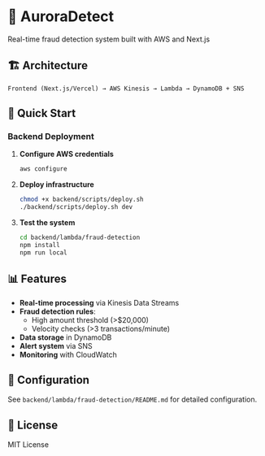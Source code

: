 # 🌟 AuroraDetect

Real-time fraud detection system built with AWS and Next.js

## 🏗️ Architecture

```
Frontend (Next.js/Vercel) → AWS Kinesis → Lambda → DynamoDB + SNS
```

## 🚀 Quick Start

### Backend Deployment

1. **Configure AWS credentials**
   ```bash
   aws configure
   ```

2. **Deploy infrastructure**
   ```bash
   chmod +x backend/scripts/deploy.sh
   ./backend/scripts/deploy.sh dev
   ```

3. **Test the system**
   ```bash
   cd backend/lambda/fraud-detection
   npm install
   npm run local
   ```

## 📊 Features

- **Real-time processing** via Kinesis Data Streams
- **Fraud detection rules**:
  - High amount threshold (>$20,000)
  - Velocity checks (>3 transactions/minute)
- **Data storage** in DynamoDB
- **Alert system** via SNS
- **Monitoring** with CloudWatch

## 🔧 Configuration

See `backend/lambda/fraud-detection/README.md` for detailed configuration.

## 📝 License

MIT License 